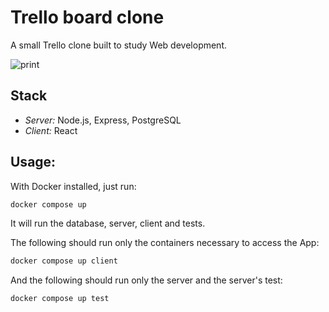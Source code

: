 # Trello board clone

A small Trello clone built to study Web development.

![print](https://github.com/marcelovdo/trello-clone/assets/3495464/0ee189d4-099f-4cfe-9024-4a8330561fb5)

## Stack

- *Server:* Node.js, Express, PostgreSQL
- *Client:* React

## Usage:

With Docker installed, just run:

```bash
docker compose up
```

It will run the database, server, client and tests.

The following should run only the containers necessary to access the App:

```bash
docker compose up client
```

And the following should run only the server and the server's test:

```bash
docker compose up test
```

